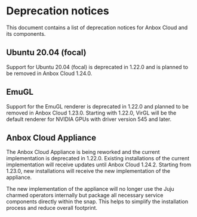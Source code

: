 # Deprecation notices

This document contains a list of deprecation notices for Anbox Cloud and its components.

## Ubuntu 20.04 (focal)

Support for Ubuntu 20.04 (focal) is deprecated in 1.22.0 and is planned to be removed in Anbox Cloud 1.24.0.

## EmuGL

Support for the EmuGL renderer is deprecated in 1.22.0 and planned to be removed in Anbox Cloud 1.23.0. Starting with 1.22.0, VirGL will be the default renderer for NVIDIA GPUs with driver version 545 and later.

## Anbox Cloud Appliance

The Anbox Cloud Appliance is being reworked and the current implementation is deprecated in 1.22.0. Existing installations of the current implementation will receive updates until Anbox Cloud 1.24.2. Starting from 1.23.0, new installations will receive the new implementation of the appliance.

  The new implementation of the appliance will no longer use the Juju charmed operators internally but package all necessary service components directly within the snap. This helps to simplify the installation process and reduce overall footprint.
